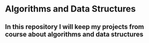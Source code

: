 # Algorithms and Data Structures

## In this repository I will keep my projects from course about algorithms and data structures
